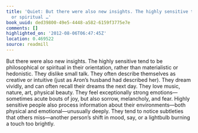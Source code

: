 ```yaml
---
title: 'Quiet: But there were also new insights. The highly sensitive tend to be philosophical
  or spiritual …'
book_uuid: ded39800-49e5-4448-a582-6159f3775e7e
comments: []
highlighted_on: '2012-08-06T06:47:45Z'
location: 0.469522
source: readmill
---
```


But there were also new insights. The highly sensitive tend to be philosophical or spiritual in their orientation, rather than materialistic or hedonistic. They dislike small talk. They often describe themselves as creative or intuitive (just as Aron’s husband had described her). They dream vividly, and can often recall their dreams the next day. They love music, nature, art, physical beauty. They feel exceptionally strong emotions—sometimes acute bouts of joy, but also sorrow, melancholy, and fear.
Highly sensitive people also process information about their environments—both physical and emotional—unusually deeply. They tend to notice subtleties that others miss—another person’s shift in mood, say, or a lightbulb burning a touch too brightly.